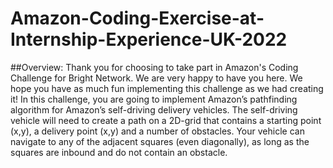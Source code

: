 # Amazon-Coding-Exercise-at-Internship-Experience-UK-2022
##Overview: 
Thank you for choosing to take part in Amazon's Coding Challenge for Bright Network. 
We are very happy to have you  here. 
We hope you have as much fun implementing this challenge as we had creating it! In this challenge, you are going to implement Amazon’s pathfinding algorithm for Amazon’s self-driving delivery vehicles.  The self-driving vehicle will need to create a path on a 2D-grid that contains a starting point (x,y), a delivery point (x,y) and a number of obstacles. Your vehicle can navigate to any of the adjacent squares (even diagonally), as long as the  squares are inbound and do not contain an obstacle.

